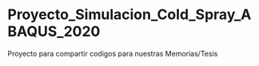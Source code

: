 # Proyecto_Simulacion_Cold_Spray_ABAQUS_2020
Proyecto para compartir codigos para nuestras Memorias/Tesis
